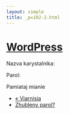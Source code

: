 ```yaml
---
layout: simple
title: _p=102-2.html 
---
```


# [WordPress](http://wordpress.org/)

Nazva karystalnika:  

Parol:  

Pamiataj mianie

  * [« Viarnisia](http://lacinka.org/ "Čahości nie razumieješ?")
  * [Zhubleny parol?](http://lacinka.org/wp-login.php?action=lostpassword "Biuro znojdzienych parolaŭ")

